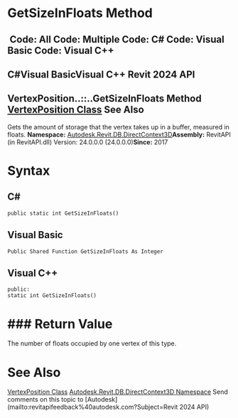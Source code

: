 # GetSizeInFloats Method

﻿
 Code: All Code: Multiple Code: C# Code: Visual Basic Code: Visual C++   
---  
C#Visual BasicVisual C++
Revit 2024 API  
---  
VertexPosition..::..GetSizeInFloats Method   
[VertexPosition Class](718e49aa-9e17-6f2d-2013-141b5cfeefdd.md "VertexPosition Class") See Also  
---  
Gets the amount of storage that the vertex takes up in a buffer, measured in floats. 
**Namespace:** [Autodesk.Revit.DB.DirectContext3D](f4ba10f0-55ea-5344-173b-688405391794.md "Autodesk.Revit.DB.DirectContext3D Namespace")**Assembly:** RevitAPI (in RevitAPI.dll) Version: 24.0.0.0 (24.0.0.0)**Since:** 2017 
# Syntax
C#  
---  
```text
public static int GetSizeInFloats()
```
  
Visual Basic  
---  
```text
Public Shared Function GetSizeInFloats As Integer
```
  
Visual C++  
---  
```text
public:
static int GetSizeInFloats()
```
  
# ### Return Value
The number of floats occupied by one vertex of this type. 
# See Also
[VertexPosition Class](718e49aa-9e17-6f2d-2013-141b5cfeefdd.md "VertexPosition Class")
[Autodesk.Revit.DB.DirectContext3D Namespace](f4ba10f0-55ea-5344-173b-688405391794.md "Autodesk.Revit.DB.DirectContext3D Namespace")
Send comments on this topic to [Autodesk](mailto:revitapifeedback%40autodesk.com?Subject=Revit 2024 API)